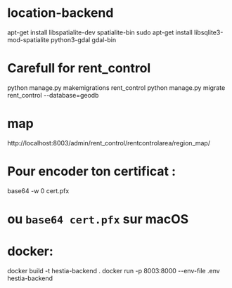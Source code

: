 # location-backend

apt-get install libspatialite-dev spatialite-bin
sudo apt-get install libsqlite3-mod-spatialite python3-gdal gdal-bin

# Carefull for rent_control

python manage.py makemigrations rent_control
python manage.py migrate rent_control --database=geodb

# map

http://localhost:8003/admin/rent_control/rentcontrolarea/region_map/

# Pour encoder ton certificat :

base64 -w 0 cert.pfx

# ou `base64 cert.pfx` sur macOS

# docker:

docker build -t hestia-backend .
docker run -p 8003:8000 --env-file .env hestia-backend
